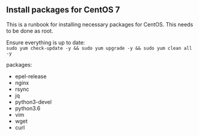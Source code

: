 ## Install packages for CentOS 7

This is a runbook for installing necessary packages for CentOS. This needs
to be done as root.  


Ensure everything is up to date:  
`sudo yum check-update -y && sudo yum upgrade -y && sudo yum clean all -y`  

packages:
  - epel-release
  - nginx
  - rsync
  - jq
  - python3-devel
  - python3.6
  - vim
  - wget
  - curl
